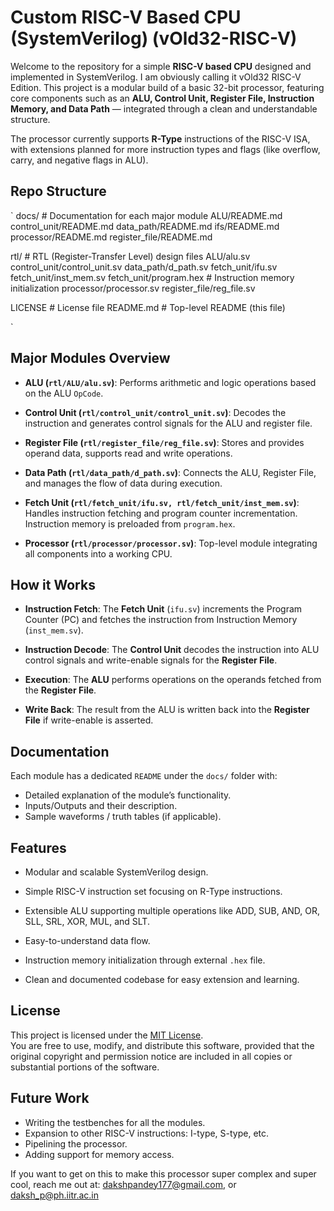 # Custom RISC-V Based CPU (SystemVerilog) (vOld32-RISC-V)

Welcome to the repository for a simple **RISC-V based CPU** designed and implemented in SystemVerilog. I am obviously calling it vOld32 RISC-V Edition.
This project is a modular build of a basic 32-bit processor, featuring core components such as an **ALU, Control Unit, Register File, Instruction Memory, and Data Path** — integrated through a clean and understandable structure.

The processor currently supports **R-Type** instructions of the RISC-V ISA, with extensions planned for more instruction types and flags (like overflow, carry, and negative flags in ALU).


## Repo Structure

`
    docs/                # Documentation for each major module
    ALU/README.md
    control_unit/README.md
    data_path/README.md
    ifs/README.md
    processor/README.md
    register_file/README.md

rtl/                 # RTL (Register-Transfer Level) design files
    ALU/alu.sv
    control_unit/control_unit.sv
    data_path/d_path.sv
    fetch_unit/ifu.sv
    fetch_unit/inst_mem.sv
    fetch_unit/program.hex   # Instruction memory initialization
    processor/processor.sv
    register_file/reg_file.sv

LICENSE              # License file
README.md            # Top-level README (this file)

`


## Major Modules Overview

- **ALU (`rtl/ALU/alu.sv`)**: Performs arithmetic and logic operations based on the ALU `OpCode`.

- **Control Unit (`rtl/control_unit/control_unit.sv`)**: Decodes the instruction and generates control signals for the ALU and register file.

- **Register File (`rtl/register_file/reg_file.sv`)**: Stores and provides operand data, supports read and write operations.

- **Data Path (`rtl/data_path/d_path.sv`)**: Connects the ALU, Register File, and manages the flow of data during execution.

- **Fetch Unit (`rtl/fetch_unit/ifu.sv, rtl/fetch_unit/inst_mem.sv`)**: Handles instruction fetching and program counter incrementation. Instruction memory is preloaded from `program.hex`.

- **Processor (`rtl/processor/processor.sv`)**: Top-level module integrating all components into a working CPU.


## How it Works

- **Instruction Fetch**: The **Fetch Unit** (`ifu.sv`) increments the Program Counter (PC) and fetches the instruction from Instruction Memory (`inst_mem.sv`).

- **Instruction Decode**: The **Control Unit** decodes the instruction into ALU control signals and write-enable signals for the **Register File**.

- **Execution**: The **ALU** performs operations on the operands fetched from the **Register File**.

- **Write Back**: The result from the ALU is written back into the **Register File** if write-enable is asserted.


## Documentation 

Each module has a dedicated `README` under the `docs/` folder with:

- Detailed explanation of the module’s functionality.
- Inputs/Outputs and their description. 
- Sample waveforms / truth tables (if applicable). 



## Features

- Modular and scalable SystemVerilog design.

- Simple RISC-V instruction set focusing on R-Type instructions.

- Extensible ALU supporting multiple operations like ADD, SUB, AND, OR, SLL, SRL, XOR, MUL, and SLT.

- Easy-to-understand data flow.

- Instruction memory initialization through external `.hex` file.

- Clean and documented codebase for easy extension and learning.



## License

This project is licensed under the [MIT License](LICENSE).  
You are free to use, modify, and distribute this software, provided that the original copyright and 
permission notice are included in all copies or substantial portions of the software.




## Future Work

- Writing the testbenches for all the modules. 
- Expansion to other RISC-V instructions: I-type, S-type, etc. 
- Pipelining the processor.
- Adding support for memory access. 


If you want to get on this to make this processor super complex and super cool, reach me out at: dakshpandey177@gmail.com, or daksh_p@ph.iitr.ac.in

